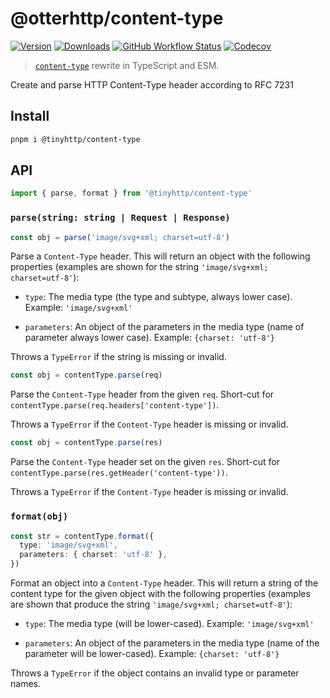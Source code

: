 # @otterhttp/content-type

[![Version][v-badge-url]][npm-url] [![Downloads][dl-badge-url]][npm-url] [![GitHub Workflow Status][gh-actions-img]][github-actions] [![Codecov][cov-badge-url]][cov-url]

> [`content-type`](https://github.com/jshttp/content-type) rewrite in TypeScript and ESM.

Create and parse HTTP Content-Type header according to RFC 7231

## Install

```sh
pnpm i @tinyhttp/content-type
```

## API

```ts
import { parse, format } from '@tinyhttp/content-type'
```

### `parse(string: string | Request | Response)`

```ts
const obj = parse('image/svg+xml; charset=utf-8')
```

Parse a `Content-Type` header. This will return an object with the following
properties (examples are shown for the string `'image/svg+xml; charset=utf-8'`):

- `type`: The media type (the type and subtype, always lower case).
  Example: `'image/svg+xml'`

- `parameters`: An object of the parameters in the media type (name of parameter
  always lower case). Example: `{charset: 'utf-8'}`

Throws a `TypeError` if the string is missing or invalid.

```ts
const obj = contentType.parse(req)
```

Parse the `Content-Type` header from the given `req`. Short-cut for
`contentType.parse(req.headers['content-type'])`.

Throws a `TypeError` if the `Content-Type` header is missing or invalid.

```js
const obj = contentType.parse(res)
```

Parse the `Content-Type` header set on the given `res`. Short-cut for
`contentType.parse(res.getHeader('content-type'))`.

Throws a `TypeError` if the `Content-Type` header is missing or invalid.

### `format(obj)`

```ts
const str = contentType.format({
  type: 'image/svg+xml',
  parameters: { charset: 'utf-8' },
})
```

Format an object into a `Content-Type` header. This will return a string of the
content type for the given object with the following properties (examples are
shown that produce the string `'image/svg+xml; charset=utf-8'`):

- `type`: The media type (will be lower-cased). Example: `'image/svg+xml'`

- `parameters`: An object of the parameters in the media type (name of the
  parameter will be lower-cased). Example: `{charset: 'utf-8'}`

Throws a `TypeError` if the object contains an invalid type or parameter names.

[v-badge-url]: https://img.shields.io/npm/v/@otterhttp/content-type.svg?style=for-the-badge&color=FF69B4&label=&logo=npm
[npm-url]: https://www.npmjs.com/package/@otterhttp/content-type
[cov-badge-url]: https://img.shields.io/coveralls/github/tinyhttp/content-type?style=for-the-badge&color=FF69B4
[cov-url]: https://coveralls.io/github/tinyhttp/@otterhttp/content-type
[dl-badge-url]: https://img.shields.io/npm/dt/@otterhttp/content-type?style=for-the-badge&color=FF69B4
[github-actions]: https://github.com/tinyhttp/content-type/actions
[gh-actions-img]: https://img.shields.io/github/actions/workflow/status/tinyhttp/content-type/ci.yml?branch=master&style=for-the-badge&color=FF69B4&label=&logo=github